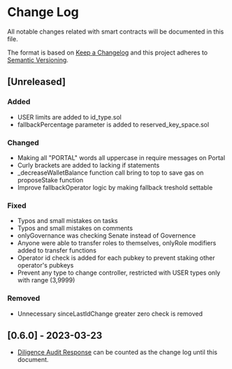 # Change Log

All notable changes related with smart contracts will be documented in this file.

The format is based on [Keep a Changelog](http://keepachangelog.com/)
and this project adheres to [Semantic Versioning](http://semver.org/).

## [Unreleased]

### Added

- USER limits are added to id_type.sol
- fallbackPercentage parameter is added to reserved_key_space.sol

### Changed

- Making all "PORTAL" words all uppercase in require messages on Portal
- Curly brackets are added to lacking if statements
- \_decreaseWalletBalance function call bring to top to save gas on proposeStake function
- Improve fallbackOperator logic by making fallback treshold settable

### Fixed

- Typos and small mistakes on tasks
- Typos and small mistakes on comments
- onlyGovernance was checking Senate instead of Governence
- Anyone were able to transfer roles to themselves, onlyRole modifiers added to transfer functions
- Operator id check is added for each pubkey to prevent staking other operator's pubkeys
- Prevent any type to change controller, restricted with USER types only with range (3,9999)

### Removed

- Unnecessary sinceLastIdChange greater zero check is removed

## [0.6.0] - 2023-03-23

- [Diligence Audit Response](audits/external/Diligence/Diligence-Audit-Response-2023-03-20.pdf) can be counted as the change log until this document.
